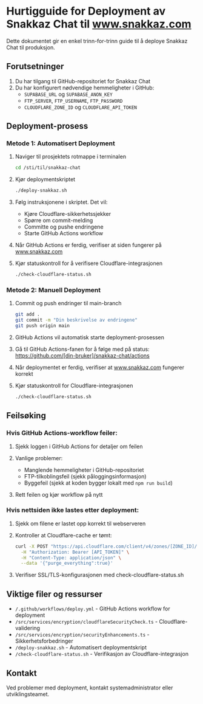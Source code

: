# Hurtigguide for Deployment av Snakkaz Chat til www.snakkaz.com

Dette dokumentet gir en enkel trinn-for-trinn guide til å deploye Snakkaz Chat til produksjon.

## Forutsetninger

1. Du har tilgang til GitHub-repositoriet for Snakkaz Chat
2. Du har konfigurert nødvendige hemmeligheter i GitHub:
   - `SUPABASE_URL` og `SUPABASE_ANON_KEY`
   - `FTP_SERVER`, `FTP_USERNAME`, `FTP_PASSWORD` 
   - `CLOUDFLARE_ZONE_ID` og `CLOUDFLARE_API_TOKEN`

## Deployment-prosess

### Metode 1: Automatisert Deployment

1. Naviger til prosjektets rotmappe i terminalen
   ```bash
   cd /sti/til/snakkaz-chat
   ```

2. Kjør deploymentskriptet
   ```bash
   ./deploy-snakkaz.sh
   ```

3. Følg instruksjonene i skriptet. Det vil:
   - Kjøre Cloudflare-sikkerhetssjekker
   - Spørre om commit-melding
   - Committe og pushe endringene 
   - Starte GitHub Actions workflow

4. Når GitHub Actions er ferdig, verifiser at siden fungerer på www.snakkaz.com

5. Kjør statuskontroll for å verifisere Cloudflare-integrasjonen
   ```bash
   ./check-cloudflare-status.sh
   ```

### Metode 2: Manuell Deployment

1. Commit og push endringer til main-branch
   ```bash
   git add .
   git commit -m "Din beskrivelse av endringene"
   git push origin main
   ```

2. GitHub Actions vil automatisk starte deployment-prosessen

3. Gå til GitHub Actions-fanen for å følge med på status:
   https://github.com/[din-bruker]/snakkaz-chat/actions

4. Når deploymentet er ferdig, verifiser at www.snakkaz.com fungerer korrekt

5. Kjør statuskontroll for Cloudflare-integrasjonen
   ```bash
   ./check-cloudflare-status.sh
   ```

## Feilsøking

### Hvis GitHub Actions-workflow feiler:

1. Sjekk loggen i GitHub Actions for detaljer om feilen

2. Vanlige problemer:
   - Manglende hemmeligheter i GitHub-repositoriet
   - FTP-tilkoblingsfeil (sjekk påloggingsinformasjon)
   - Byggefeil (sjekk at koden bygger lokalt med `npm run build`)

3. Rett feilen og kjør workflow på nytt

### Hvis nettsiden ikke lastes etter deployment:

1. Sjekk om filene er lastet opp korrekt til webserveren

2. Kontroller at Cloudflare-cache er tømt:
   ```bash
   curl -X POST "https://api.cloudflare.com/client/v4/zones/[ZONE_ID]/purge_cache" \
     -H "Authorization: Bearer [API_TOKEN]" \
     -H "Content-Type: application/json" \
     --data '{"purge_everything":true}'
   ```

3. Verifiser SSL/TLS-konfigurasjonen med check-cloudflare-status.sh

## Viktige filer og ressurser

- `/.github/workflows/deploy.yml` - GitHub Actions workflow for deployment
- `/src/services/encryption/cloudflareSecurityCheck.ts` - Cloudflare-validering
- `/src/services/encryption/securityEnhancements.ts` - Sikkerhetsforbedringer
- `/deploy-snakkaz.sh` - Automatisert deploymentskript
- `/check-cloudflare-status.sh` - Verifikasjon av Cloudflare-integrasjon

## Kontakt

Ved problemer med deployment, kontakt systemadministrator eller utviklingsteamet.
